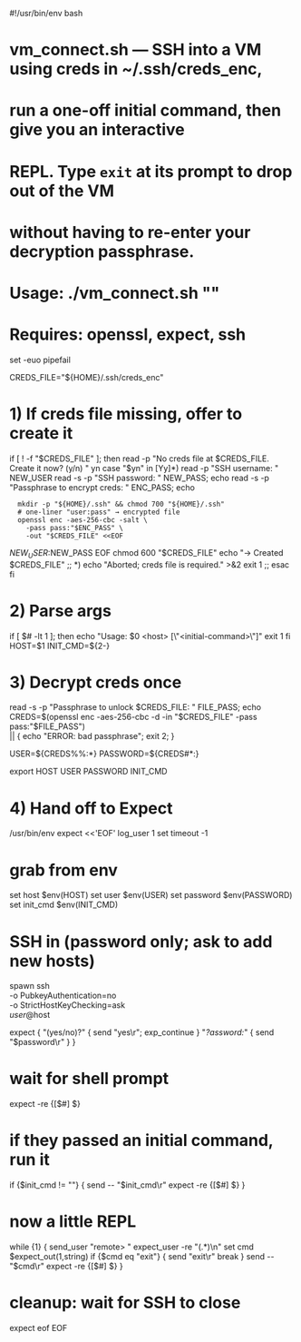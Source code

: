 #!/usr/bin/env bash
#
# vm_connect.sh — SSH into a VM using creds in ~/.ssh/creds_enc,
#                run a one-off initial command, then give you an interactive
#                REPL.  Type `exit` at its prompt to drop out of the VM
#                without having to re-enter your decryption passphrase.
#
# Usage: ./vm_connect.sh <host> "<initial-command>"
# Requires: openssl, expect, ssh

set -euo pipefail

CREDS_FILE="${HOME}/.ssh/creds_enc"

# 1) If creds file missing, offer to create it
if [ ! -f "$CREDS_FILE" ]; then
  read -p "No creds file at $CREDS_FILE. Create it now? (y/n) " yn
  case "$yn" in
    [Yy]*)
      read -p "SSH username: " NEW_USER
      read -s -p "SSH password: " NEW_PASS; echo
      read -s -p "Passphrase to encrypt creds: " ENC_PASS; echo

      mkdir -p "${HOME}/.ssh" && chmod 700 "${HOME}/.ssh"
      # one-liner "user:pass" → encrypted file
      openssl enc -aes-256-cbc -salt \
        -pass pass:"$ENC_PASS" \
        -out "$CREDS_FILE" <<EOF
$NEW_USER:$NEW_PASS
EOF
      chmod 600 "$CREDS_FILE"
      echo "→ Created $CREDS_FILE"
      ;;
    *)
      echo "Aborted; creds file is required." >&2
      exit 1
      ;;
  esac
fi

# 2) Parse args
if [ $# -lt 1 ]; then
  echo "Usage: $0 <host> [\"<initial-command>\"]"
  exit 1
fi
HOST=$1
INIT_CMD=${2-}

# 3) Decrypt creds once
read -s -p "Passphrase to unlock $CREDS_FILE: " FILE_PASS; echo
CREDS=$(openssl enc -aes-256-cbc -d -in "$CREDS_FILE" -pass pass:"$FILE_PASS") \
  || { echo "ERROR: bad passphrase"; exit 2; }

USER=${CREDS%%:*}
PASSWORD=${CREDS#*:}

export HOST USER PASSWORD INIT_CMD

# 4) Hand off to Expect
/usr/bin/env expect <<'EOF'
  log_user 1
  set timeout -1

  # grab from env
  set host     $env(HOST)
  set user     $env(USER)
  set password $env(PASSWORD)
  set init_cmd $env(INIT_CMD)

  # SSH in (password only; ask to add new hosts)
  spawn ssh \
    -o PubkeyAuthentication=no \
    -o StrictHostKeyChecking=ask \
    $user@$host

  expect {
    "(yes/no)?" {
      send "yes\r"; exp_continue
    }
    "*?assword:*" {
      send "$password\r"
    }
  }

  # wait for shell prompt
  expect -re {[$#] $}

  # if they passed an initial command, run it
  if {$init_cmd != ""} {
    send -- "$init_cmd\r"
    expect -re {[$#] $}
  }

  # now a little REPL
  while {1} {
    send_user "remote> "
    expect_user -re "(.*)\n"
    set cmd \$expect_out(1,string)
    if {\$cmd eq "exit"} {
      send "exit\r"
      break
    }
    send -- "\$cmd\r"
    expect -re {[$#] $}
  }

  # cleanup: wait for SSH to close
  expect eof
EOF

